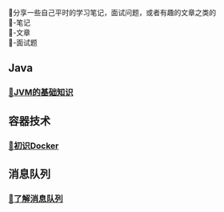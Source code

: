 
🐶分享一些自己平时的学习笔记，面试问题，或者有趣的文章之类的<br>
📙-笔记<br>
📗-文章<br>
📘-面试题<br>

## Java
### [📙JVM的基础知识](./JavaNotes/JVM-Note.md)


## 容器技术
### [📙初识Docker](./docker/Docker.md)


## 消息队列
### [📙了解消息队列](./MQ/消息队列.md)